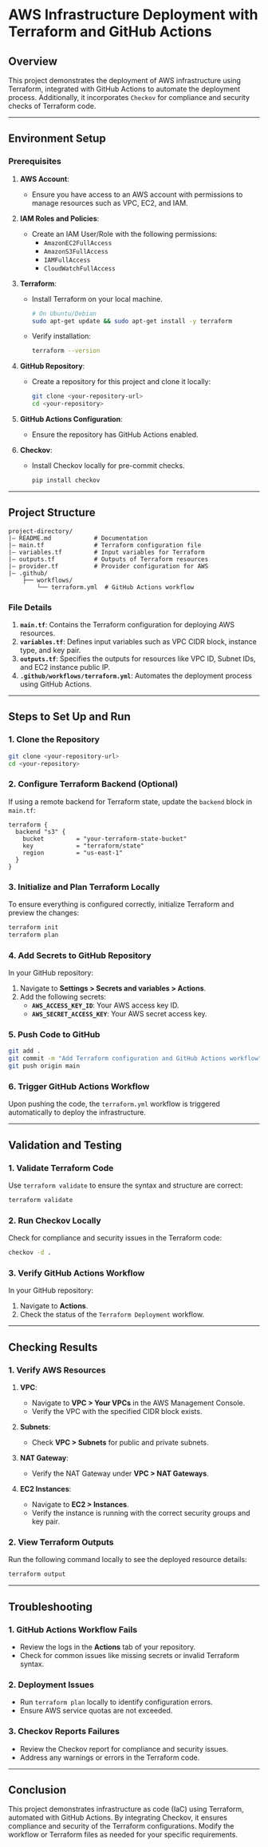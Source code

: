 # AWS Infrastructure Deployment with Terraform and GitHub Actions

## **Overview**
This project demonstrates the deployment of AWS infrastructure using Terraform, integrated with GitHub Actions to automate the deployment process. Additionally, it incorporates `Checkov` for compliance and security checks of Terraform code.

---

## **Environment Setup**

### **Prerequisites**

1. **AWS Account**:
   - Ensure you have access to an AWS account with permissions to manage resources such as VPC, EC2, and IAM.

2. **IAM Roles and Policies**:
   - Create an IAM User/Role with the following permissions:
     - `AmazonEC2FullAccess`
     - `AmazonS3FullAccess`
     - `IAMFullAccess`
     - `CloudWatchFullAccess`

3. **Terraform**:
   - Install Terraform on your local machine.
     ```bash
     # On Ubuntu/Debian
     sudo apt-get update && sudo apt-get install -y terraform
     ```
   - Verify installation:
     ```bash
     terraform --version
     ```

4. **GitHub Repository**:
   - Create a repository for this project and clone it locally:
     ```bash
     git clone <your-repository-url>
     cd <your-repository>
     ```

5. **GitHub Actions Configuration**:
   - Ensure the repository has GitHub Actions enabled.

6. **Checkov**:
   - Install Checkov locally for pre-commit checks.
     ```bash
     pip install checkov
     ```

---

## **Project Structure**

```plaintext
project-directory/
|— README.md            # Documentation
|— main.tf              # Terraform configuration file
|— variables.tf         # Input variables for Terraform
|— outputs.tf           # Outputs of Terraform resources
|— provider.tf          # Provider configuration for AWS
|— .github/
    ├── workflows/
        └── terraform.yml  # GitHub Actions workflow

```

### **File Details**

1. **`main.tf`**: Contains the Terraform configuration for deploying AWS resources.
2. **`variables.tf`**: Defines input variables such as VPC CIDR block, instance type, and key pair.
3. **`outputs.tf`**: Specifies the outputs for resources like VPC ID, Subnet IDs, and EC2 instance public IP.
4. **`.github/workflows/terraform.yml`**: Automates the deployment process using GitHub Actions.

---

## **Steps to Set Up and Run**

### **1. Clone the Repository**
```bash
git clone <your-repository-url>
cd <your-repository>
```

### **2. Configure Terraform Backend (Optional)**
If using a remote backend for Terraform state, update the `backend` block in `main.tf`:
```hcl
terraform {
  backend "s3" {
    bucket         = "your-terraform-state-bucket"
    key            = "terraform/state"
    region         = "us-east-1"
  }
}
```

### **3. Initialize and Plan Terraform Locally**
To ensure everything is configured correctly, initialize Terraform and preview the changes:
```bash
terraform init
terraform plan
```

### **4. Add Secrets to GitHub Repository**
In your GitHub repository:
1. Navigate to **Settings > Secrets and variables > Actions**.
2. Add the following secrets:
   - **`AWS_ACCESS_KEY_ID`**: Your AWS access key ID.
   - **`AWS_SECRET_ACCESS_KEY`**: Your AWS secret access key.

### **5. Push Code to GitHub**
```bash
git add .
git commit -m "Add Terraform configuration and GitHub Actions workflow"
git push origin main
```

### **6. Trigger GitHub Actions Workflow**
Upon pushing the code, the `terraform.yml` workflow is triggered automatically to deploy the infrastructure.

---

## **Validation and Testing**

### **1. Validate Terraform Code**
Use `terraform validate` to ensure the syntax and structure are correct:
```bash
terraform validate
```

### **2. Run Checkov Locally**
Check for compliance and security issues in the Terraform code:
```bash
checkov -d .
```

### **3. Verify GitHub Actions Workflow**
In your GitHub repository:
1. Navigate to **Actions**.
2. Check the status of the `Terraform Deployment` workflow.

---

## **Checking Results**

### **1. Verify AWS Resources**
1. **VPC**:
   - Navigate to **VPC > Your VPCs** in the AWS Management Console.
   - Verify the VPC with the specified CIDR block exists.

2. **Subnets**:
   - Check **VPC > Subnets** for public and private subnets.

3. **NAT Gateway**:
   - Verify the NAT Gateway under **VPC > NAT Gateways**.

4. **EC2 Instances**:
   - Navigate to **EC2 > Instances**.
   - Verify the instance is running with the correct security groups and key pair.

### **2. View Terraform Outputs**
Run the following command locally to see the deployed resource details:
```bash
terraform output
```

---

## **Troubleshooting**

### **1. GitHub Actions Workflow Fails**
- Review the logs in the **Actions** tab of your repository.
- Check for common issues like missing secrets or invalid Terraform syntax.

### **2. Deployment Issues**
- Run `terraform plan` locally to identify configuration errors.
- Ensure AWS service quotas are not exceeded.

### **3. Checkov Reports Failures**
- Review the Checkov report for compliance and security issues.
- Address any warnings or errors in the Terraform code.

---

## **Conclusion**
This project demonstrates infrastructure as code (IaC) using Terraform, automated with GitHub Actions. By integrating Checkov, it ensures compliance and security of the Terraform configurations. Modify the workflow or Terraform files as needed for your specific requirements.

